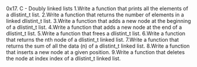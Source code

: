 0x17. C - Doubly linked lists
1.Write a function that prints all the elements of a dlistint_t list.
2.Write a function that returns the number of elements in a linked dlistint_t list.
3.Write a function that adds a new node at the beginning of a dlistint_t list.
4.Write a function that adds a new node at the end of a dlistint_t list.
5.Write a function that frees a dlistint_t list.
6.Write a function that returns the nth node of a dlistint_t linked list.
7.Write a function that returns the sum of all the data (n) of a dlistint_t linked list.
8.Write a function that inserts a new node at a given position.
9.Write a function that deletes the node at index index of a dlistint_t linked list.
